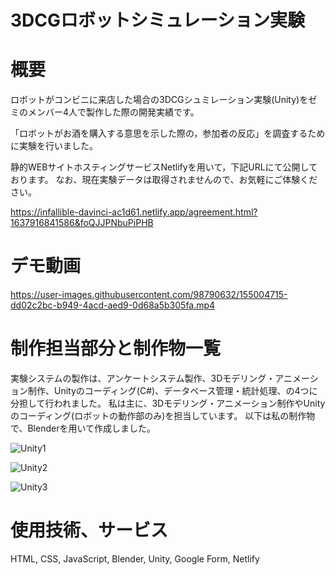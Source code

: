 # 3DCGロボットシミュレーション実験

# 概要
ロボットがコンビニに来店した場合の3DCGシュミレーション実験(Unity)をゼミのメンバー4人で製作した際の開発実績です。

「ロボットがお酒を購入する意思を示した際の，参加者の反応」を調査するために実験を行いました。

静的WEBサイトホスティングサービスNetlifyを用いて，下記URLにて公開しております。
なお、現在実験データは取得されませんので、お気軽にご体験ください。

https://infallible-davinci-ac1d61.netlify.app/agreement.html?1637916841586&foQJJPNbuPiPHB

# デモ動画
https://user-images.githubusercontent.com/98790632/155004715-dd02c2bc-b949-4acd-aed9-0d68a5b305fa.mp4

# 制作担当部分と制作物一覧
実験システムの製作は、アンケートシステム製作、3Dモデリング・アニメーション制作、Unityのコーディング(C#)、データベース管理・統計処理、の4つに分担して行われました。
私は主に、3Dモデリング・アニメーション制作やUnityのコーディング(ロボットの動作部のみ)を担当しています。
以下は私の制作物で、Blenderを用いて作成しました。

![Unity1](https://user-images.githubusercontent.com/98790632/155042527-6cf72451-5b87-400a-bcf8-1c65e2f65ad8.png)

![Unity2](https://user-images.githubusercontent.com/98790632/155042536-6073da67-5faa-4197-b8a6-ab00bd46e3bc.png)

![Unity3](https://user-images.githubusercontent.com/98790632/155042546-540ca6c5-c195-40f9-8061-ff7dcdd6831e.png)


# 使用技術、サービス
HTML, CSS, JavaScript, Blender, Unity, Google Form, Netlify
